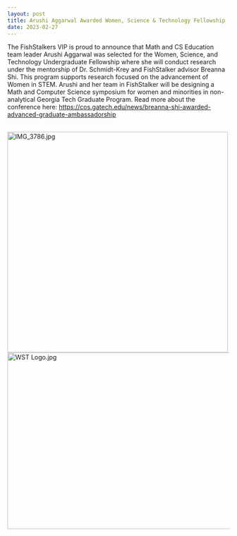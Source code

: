 ```yaml
---
layout: post
title: Arushi Aggarwal Awarded Women, Science & Technology Fellowship
date: 2023-02-27
---
```


The FishStalkers VIP is proud to announce that Math and CS Education team leader Arushi Aggarwal was selected for the Women, Science, and Technology Undergraduate Fellowship where she will conduct research under the mentorship of Dr. Schmidt-Krey and FishStalker advisor Breanna Shi. This program supports research focused on the advancement of Women in STEM. Arushi and her team in FishStalker will be designing a Math and Computer Science symposium for women and minorities in non-analytical Georgia Tech Graduate Program. Read more about the conference here: https://cos.gatech.edu/news/breanna-shi-awarded-advanced-graduate-ambassadorship

<br/>
<img src="/website/images/IMG_3786.png?raw=true" alt="IMG_3786.jpg"
     width=500>

 <br/>
<img src="/website/images/wst_logo.png?raw=true" alt="WST Logo.jpg"
     width=600 height=400>
     
